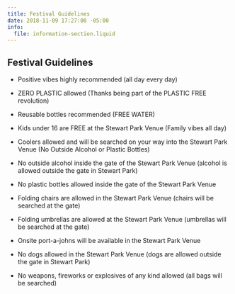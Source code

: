 ```yaml
---
title: Festival Guidelines
date: 2018-11-09 17:27:00 -05:00
info:
  file: information-section.liquid
---
```


## Festival Guidelines

* Positive vibes highly recommended (all day every day)

* ZERO PLASTIC allowed (Thanks being part of the PLASTIC FREE revolution)

* Reusable bottles recommended (FREE WATER)

* Kids under 16 are FREE at the Stewart Park Venue (Family vibes all day)

* Coolers allowed and will be searched on your way into the Stewart Park Venue (No Outside Alcohol or Plastic Bottles)

* No outside alcohol inside the gate of the Stewart Park Venue (alcohol is allowed outside the gate in Stewart Park)

* No plastic bottles allowed inside the gate of the Stewart Park Venue

* Folding chairs are allowed in the Stewart Park Venue (chairs will be searched at the gate)

* Folding umbrellas are allowed at the Stewart Park Venue (umbrellas will be searched at the gate)

* Onsite port-a-johns will be available in the Stewart Park Venue

* No dogs allowed in the Stewart Park Venue (dogs are allowed outside the gate in Stewart Park)

* No weapons, fireworks or explosives of any kind allowed (all bags will be searched)